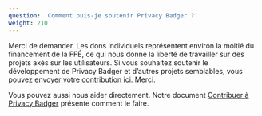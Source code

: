 ```yaml
---
question: 'Comment puis-je soutenir Privacy Badger ?'
weight: 210
---
```


Merci de demander. Les dons individuels représentent environ la moitié du financement de la FFÉ, ce qui nous donne la liberté de travailler sur des projets axés sur les utilisateurs. Si vous souhaitez soutenir le développement de Privacy Badger et d’autres projets semblables, vous pouvez [envoyer votre contribution ici](https://supporters.eff.org/donate/support-privacy-badger). Merci.

Vous pouvez aussi nous aider directement. Notre document [Contribuer à Privacy Badger](https://github.com/EFForg/privacybadger/blob/master/.github/CONTRIBUTING.md) présente comment le faire.
